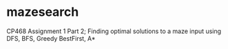 # mazesearch
CP468 Assignment 1 Part 2; Finding optimal solutions to a maze input using DFS, BFS, Greedy BestFirst, A*

